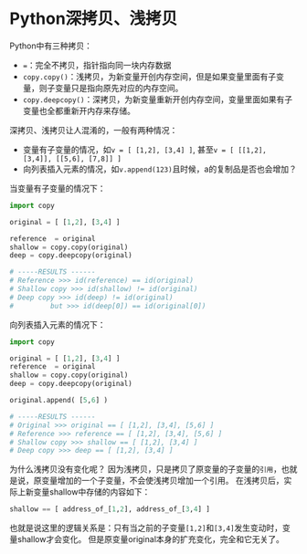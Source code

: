 # Python深拷贝、浅拷贝

Python中有三种拷贝：
- `=`：完全不拷贝，指针指向同一块内存数据
- `copy.copy()`：浅拷贝，为新变量开创内存空间，但是如果变量里面有子变量，则子变量只是指向原先对应的内存空间。
- `copy.deepcopy()`：深拷贝，为新变量重新开创内存空间，变量里面如果有子变量也全都重新开内存来存储。

深拷贝、浅拷贝让人混淆的，一般有两种情况：
- 变量有子变量的情况，如`v = [ [1,2], [3,4] ]`, 甚至`v = [ [[1,2], [3,4]], [[5,6], [7,8]] ]`
- 向列表插入元素的情况，如`v.append(123)`且时候，a的复制品是否也会增加？


当变量有子变量的情况下：
```py
import copy

original = [ [1,2], [3,4] ]

reference  = original
shallow = copy.copy(original) 
deep = copy.deepcopy(original) 

# -----RESULTS ------
# Reference >>> id(reference) == id(original)
# Shallow copy >>> id(shallow) != id(original)
# Deep copy >>> id(deep) != id(original)
#         but >>> id(deep[0]) == id(original[0])
```


向列表插入元素的情况下：
```py
import copy

original = [ [1,2], [3,4] ]
reference  = original
shallow = copy.copy(original) 
deep = copy.deepcopy(original) 

original.append( [5,6] )

# -----RESULTS ------
# Original >>> original == [ [1,2], [3,4], [5,6] ]
# Reference >>> reference == [ [1,2], [3,4], [5,6] ]
# Shallow copy >>> shallow == [ [1,2], [3,4] ]
# Deep copy >>> deep == [ [1,2], [3,4] ]
```

为什么浅拷贝没有变化呢？
因为浅拷贝，只是拷贝了原变量的子变量的`引用`，也就是说，原变量增加的一个子变量，不会使浅拷贝增加一个引用。
在浅拷贝后，实际上新变量shallow中存储的内容如下：
```py
shallow == [ address_of_[1,2], address_of_[3,4] ]
```
也就是说这里的逻辑关系是：只有当之前的子变量`[1,2]`和`[3,4]`发生变动时，变量shallow才会变化。
但是原变量original本身的扩充变化，完全和它无关了。